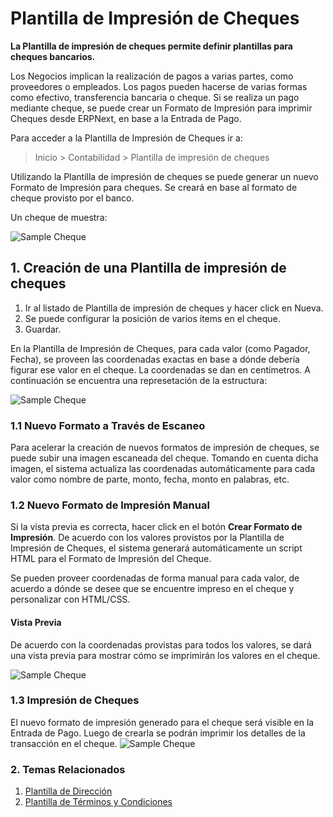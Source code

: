 <!-- add-breadcrumbs -->
# Plantilla de Impresión de Cheques

**La Plantilla de impresión de cheques permite definir plantillas para cheques bancarios.**

Los Negocios implican la realización de pagos a varias partes, como proveedores o empleados. Los pagos pueden hacerse de varias formas como efectivo, transferencia bancaria o cheque. Si se realiza un pago mediante cheque, se puede crear un Formato de Impresión para imprimir Cheques desde ERPNext, en base a la Entrada de Pago.

Para acceder a la Plantilla de Impresión de Cheques ir a: 
> Inicio > Contabilidad > Plantilla de impresión de cheques

Utilizando la Plantilla de impresión de cheques se puede generar un nuevo Formato de Impresión para cheques. Se creará en base al formato de cheque provisto por el banco.  

Un cheque de muestra:

<img class="screenshot" alt="Sample Cheque" src="{{docs_base_url}}/assets/img/setup/print/sample-cheque.jpg">


## 1. Creación de una Plantilla de impresión de cheques
1. Ir al listado de Plantilla de impresión de cheques y hacer click en Nueva.
1. Se puede configurar la posición de varios ítems en el cheque.
1. Guardar.

En la Plantilla de Impresión de Cheques, para cada valor (como Pagador, Fecha), se proveen las coordenadas exactas en base a dónde debería figurar ese valor en el cheque. La coordenadas se dan en centímetros. A continuación se encuentra una represetación de la estructura: 

<img class="screenshot" alt="Sample Cheque" src="{{docs_base_url}}/assets/img/setup/print/cheque-1.png">

### 1.1 Nuevo Formato a Través de Escaneo

Para acelerar la creación de nuevos formatos de impresión de cheques, se puede subir una imagen escaneada del cheque. Tomando en cuenta dicha imagen, el sistema actualiza las coordenadas automáticamente para cada valor como nombre de parte, monto, fecha, monto en palabras, etc. 

### 1.2 Nuevo Formato de Impresión Manual

Si la vista previa es correcta, hacer click en el botón **Crear Formato de Impresión**. De acuerdo con los valores provistos por la Plantilla de Impresión de Cheques, el sistema generará automáticamente un script HTML para el Formato de Impresión del Cheque.

Se pueden proveer coordenadas de forma manual para cada valor, de acuerdo a dónde se desee que se encuentre impreso en el cheque y personalizar con HTML/CSS.

#### Vista Previa
De acuerdo con la coordenadas provistas para todos los valores, se dará una vista previa para mostrar cómo se imprimirán los valores en el cheque. 

<img class="screenshot" alt="Sample Cheque" src="{{docs_base_url}}/assets/img/setup/print/cheque-2.png">

### 1.3 Impresión de Cheques

El nuevo formato de impresión generado para el cheque será visible en la Entrada de Pago. Luego de crearla se podrán imprimir los detalles de la transacción en el cheque. 
<img class="screenshot" alt="Sample Cheque" src="{{docs_base_url}}/assets/img/setup/print/cheque-3.gif">

### 2. Temas Relacionados
1. [Plantilla de Dirección](/docs/user/manual/es/setting-up/print/address-template)
1. [Plantilla de Términos y Condiciones](/docs/user/manual/es/setting-up/print/terms-and-conditions)
